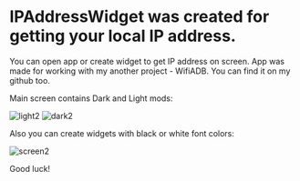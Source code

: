 # IPAddressWidget was created for getting your local IP address.
You can open app or create widget to get IP address on screen.
App was made for working with my another project - WifiADB.
You can find it on my github too.

Main screen contains Dark and Light mods:

![light2](https://user-images.githubusercontent.com/33634903/132622171-1215d82c-4183-42ba-a04f-54ecc01945be.jpg)
![dark2](https://user-images.githubusercontent.com/33634903/132622150-bd70ace3-da66-4f6b-8635-da0da091d937.jpg)

Also you can create widgets with black or white font colors:

![screen2](https://user-images.githubusercontent.com/33634903/132622193-2868cd9a-66d7-4a2a-9a22-8bd8a57f9dcb.jpg)

Good luck!
